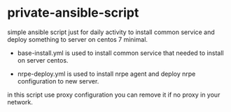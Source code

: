 # private-ansible-script

simple ansible script just for daily activity to install common service and deploy something to server on centos 7 minimal.

- base-install.yml is used to install common service that needed to install on server centos.
  
- nrpe-deploy.yml is used to install nrpe agent and deploy nrpe configuration to new server.


in this script use proxy configuration you can remove it if no proxy in your network.
